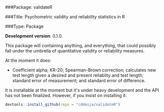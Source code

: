 ###Package: validateR

###Title: Psychometric validity and reliability statistics in R

###Type: Package

**Development version**: 0.1.0.

This package will containing anything, and everything, that could possibly fall under the umbrella of quantitative validity or reliability measures. 

At the moment it does:
- Coefficient alpha; KR-20; Spearman-Brown correction; calculates new test length given a desired and present reliablity and test length; standard error of measurement; and standard error of difference.

It is installable at the moment but it's under heavy development and the API has not been finalized. However, if you insist on installing it:

```R
devtools::install_github(repo = "cddesja/validateR")
```
